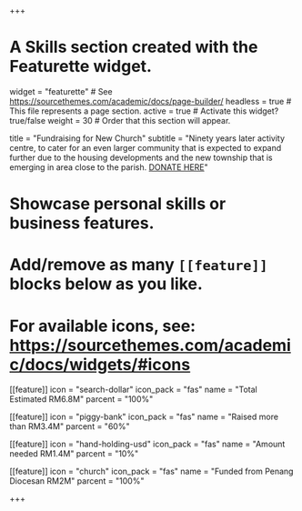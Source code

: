 +++
# A Skills section created with the Featurette widget.
widget = "featurette"  # See https://sourcethemes.com/academic/docs/page-builder/
headless = true  # This file represents a page section.
active = true  # Activate this widget? true/false
weight = 30  # Order that this section will appear.

title = "Fundraising for New Church"
subtitle = "Ninety years later activity centre, to cater for an even larger community that is expected to expand further due to the housing developments and the new township that is emerging in area close to the parish. [DONATE HERE](#)"

# Showcase personal skills or business features.
#
# Add/remove as many `[[feature]]` blocks below as you like.
#
# For available icons, see: https://sourcethemes.com/academic/docs/widgets/#icons

[[feature]]
  icon = "search-dollar"
  icon_pack = "fas"
  name = "Total Estimated RM6.8M"
  parcent = "100%"

[[feature]]
  icon = "piggy-bank"
  icon_pack = "fas"
  name = "Raised more than RM3.4M"
  parcent = "60%"  

[[feature]]
  icon = "hand-holding-usd"
  icon_pack = "fas"
  name = "Amount needed RM1.4M"
  parcent = "10%"

[[feature]]
  icon = "church"
  icon_pack = "fas"
  name = "Funded from Penang Diocesan RM2M"
  parcent = "100%"

+++
